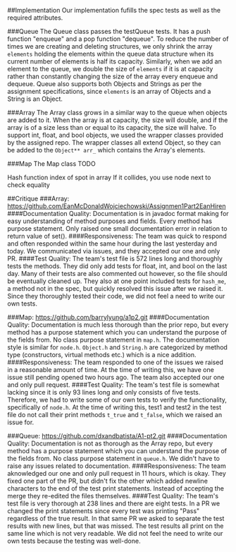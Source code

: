 ##Implementation
Our implementation fufills the spec tests as well as the required attributes.

###Queue
The Queue class passes the testQueue tests. It has a push function "enqueue" and a pop
function "dequeue". To reduce the number of times we are creating and deleting structures, 
we only shrink the array ```elements``` holding the elements within the queue data structure
when its current number of elements is half its capacity. Similarly, when we add an element to
the queue, we double the size of ```elements``` if it is at capacity rather than constantly changing
the size of the array every enqueue and dequeue. Queue also supports both Objects and Strings as per the assignment
specifications, since ```elements``` is an array of Objects and a String is an Object.

###Array
The Array class grows in a similar way to the queue when objects are added to it. When the array is at capacity, 
the size will double, and if the array is of a size less than or equal to its capacity,
the size will halve. To support int, float, and bool objects, we used the 
wrapper classes provided by the assigned repo. The wrapper classes all extend Object, so they
can be added to the ```Object** arr_``` which contains the Array's elements.

###Map
The Map class TODO

Hash function index of spot in array
If it collides, you use node next to check equality

##Critique
###Array: https://github.com/EanMcDonaldWojciechowski/Assignmen1Part2EanHiren
####Documentation Quality: 
Documentation is in javadoc format making for easy understanding of
method purposes and fields. Every method has purpose statement. Only raised one small documentation
error in relation to return value of set().
####Responsiveness:
The team was quick to respond and often responded within the same hour during the last
yesterday and today. We communicated via issues, and they accepted our one and only PR.
####Test Quality:
The team's test file is 572 lines long and thoroughly tests the methods. They did
only add tests for float, int, and bool on the last day. Many of their tests
are also commented out however, so the file should be eventually cleaned up. They also at one
point included tests for ```hash_me```, a method not in the spec, but quickly resolved this issue
after we raised it. Since they thoroughly tested their code, we did not feel a need to write our own tests. 

###Map: https://github.com/barrylyung/a1p2.git
####Documentation Quality: 
Documentation is much less thorough than the prior repo, but every method has a purpose statement which you
can understand the purpose of the fields from. No class purpose statement in ```map.h```. The documentation style is similar
for ```node.h```. ```Object.h``` and ```String.h``` are categorized by method type (constructors, virtual methods etc.)
which is a nice addition.
####Responsiveness:
The team responded to one of the issues we raised in a reasonable amount of time. At the time of writing this,
we have one issue still pending opened two hours ago. The team also accepted our one and only
pull request. 
####Test Quality:
The team's test file is somewhat lacking since it is only 93 lines long and only consists of five tests.
Therefore, we had to write some of our own tests to verify the functionality, specifically of ```node.h```.
At the time of writing this, test1 and test2 in the test file do not call their print methods
```t_true``` and ```t_false```, which we raised an issue for.

###Queue: https://github.com/dxandbatista/A1-pt2.git
####Documentation Quality: 
Documentation is not as thorough as the Array repo, but every method has a purpose statement which you
can understand the purpose of the fields from. No class purpose statement in ```queue.h```. We didn't have to raise any
issues related to documentation.
####Responsiveness:
The team aknowledged our one and only pull request in 11 hours, which is okay. They fixed one part of the PR, but
didn't fix the other which added newline characters to the end of the test print statements. Instead of accepting the 
merge they re-edited the files themselves.
####Test Quality:
The team's test file is very thorough at 238 lines and there are eight tests. In a PR we changed the print statements
since every test was printing "Pass" regardless of the true result. In that same PR we asked 
to separate the test results with new lines, but that was missed. The test results all print on the same line which
is not very readable. We did not feel the need to write our own tests because the testing was well-done.

